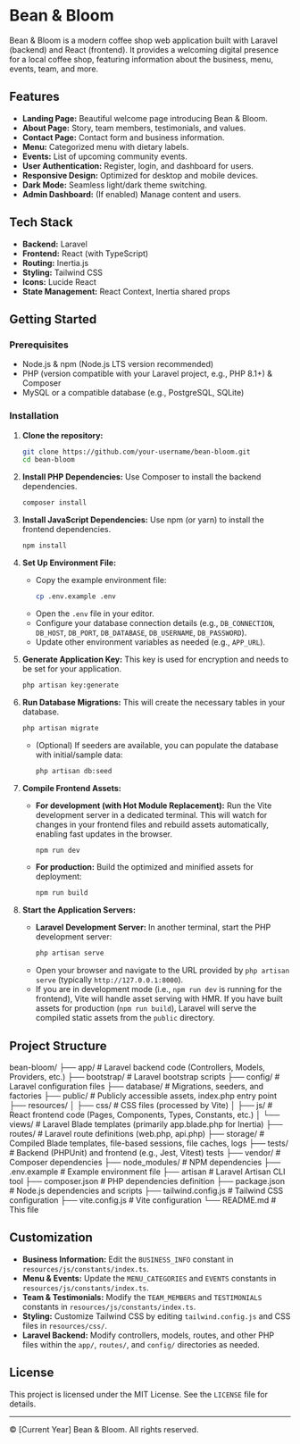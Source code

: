 # Bean & Bloom

Bean & Bloom is a modern coffee shop web application built with Laravel (backend) and React (frontend). It provides a welcoming digital presence for a local coffee shop, featuring information about the business, menu, events, team, and more.

## Features

- **Landing Page:** Beautiful welcome page introducing Bean & Bloom.
- **About Page:** Story, team members, testimonials, and values.
- **Contact Page:** Contact form and business information.
- **Menu:** Categorized menu with dietary labels.
- **Events:** List of upcoming community events.
- **User Authentication:** Register, login, and dashboard for users.
- **Responsive Design:** Optimized for desktop and mobile devices.
- **Dark Mode:** Seamless light/dark theme switching.
- **Admin Dashboard:** (If enabled) Manage content and users.

## Tech Stack

- **Backend:** Laravel
- **Frontend:** React (with TypeScript)
- **Routing:** Inertia.js
- **Styling:** Tailwind CSS
- **Icons:** Lucide React
- **State Management:** React Context, Inertia shared props

## Getting Started

### Prerequisites

- Node.js & npm (Node.js LTS version recommended)
- PHP (version compatible with your Laravel project, e.g., PHP 8.1+) & Composer
- MySQL or a compatible database (e.g., PostgreSQL, SQLite)

### Installation

1.  **Clone the repository:**
    ```sh
    git clone https://github.com/your-username/bean-bloom.git
    cd bean-bloom
    ```

2.  **Install PHP Dependencies:**
    Use Composer to install the backend dependencies.
    ```sh
    composer install
    ```

3.  **Install JavaScript Dependencies:**
    Use npm (or yarn) to install the frontend dependencies.
    ```sh
    npm install
    ```

4.  **Set Up Environment File:**
    *   Copy the example environment file:
        ```sh
        cp .env.example .env
        ```
    *   Open the `.env` file in your editor.
    *   Configure your database connection details (e.g., `DB_CONNECTION`, `DB_HOST`, `DB_PORT`, `DB_DATABASE`, `DB_USERNAME`, `DB_PASSWORD`).
    *   Update other environment variables as needed (e.g., `APP_URL`).

5.  **Generate Application Key:**
    This key is used for encryption and needs to be set for your application.
    ```sh
    php artisan key:generate
    ```

6.  **Run Database Migrations:**
    This will create the necessary tables in your database.
    ```sh
    php artisan migrate
    ```
    *   (Optional) If seeders are available, you can populate the database with initial/sample data:
        ```sh
        php artisan db:seed
        ```

7.  **Compile Frontend Assets:**
    *   **For development (with Hot Module Replacement):**
        Run the Vite development server in a dedicated terminal. This will watch for changes in your frontend files and rebuild assets automatically, enabling fast updates in the browser.
        ```sh
        npm run dev
        ```
    *   **For production:**
        Build the optimized and minified assets for deployment:
        ```sh
        npm run build
        ```

8.  **Start the Application Servers:**
    *   **Laravel Development Server:**
        In another terminal, start the PHP development server:
        ```sh
        php artisan serve
        ```
    *   Open your browser and navigate to the URL provided by `php artisan serve` (typically `http://127.0.0.1:8000`).
    *   If you are in development mode (i.e., `npm run dev` is running for the frontend), Vite will handle asset serving with HMR. If you have built assets for production (`npm run build`), Laravel will serve the compiled static assets from the `public` directory.

## Project Structure

bean-bloom/ 
├── app/ # Laravel backend code (Controllers, Models, Providers, etc.) 
├── bootstrap/ # Laravel bootstrap scripts 
├── config/ # Laravel configuration files 
├── database/ # Migrations, seeders, and factories 
├── public/ # Publicly accessible assets, index.php entry point 
├── resources/ 
│ ├── css/ # CSS files (processed by Vite) 
│ ├── js/ # React frontend code (Pages, Components, Types, Constants, etc.) 
│ └── views/ # Laravel Blade templates (primarily app.blade.php for Inertia) 
├── routes/ # Laravel route definitions (web.php, api.php) 
├── storage/ # Compiled Blade templates, file-based sessions, file caches, logs 
├── tests/ # Backend (PHPUnit) and frontend (e.g., Jest, Vitest) tests 
├── vendor/ # Composer dependencies 
├── node_modules/ # NPM dependencies 
├── .env.example # Example environment file 
├── artisan # Laravel Artisan CLI tool 
├── composer.json # PHP dependencies definition 
├── package.json # Node.js dependencies and scripts 
├── tailwind.config.js # Tailwind CSS configuration 
├── vite.config.js # Vite configuration 
└── README.md # This file


## Customization

-   **Business Information:** Edit the `BUSINESS_INFO` constant in `resources/js/constants/index.ts`.
-   **Menu & Events:** Update the `MENU_CATEGORIES` and `EVENTS` constants in `resources/js/constants/index.ts`.
-   **Team & Testimonials:** Modify the `TEAM_MEMBERS` and `TESTIMONIALS` constants in `resources/js/constants/index.ts`.
-   **Styling:** Customize Tailwind CSS by editing `tailwind.config.js` and CSS files in `resources/css/`.
-   **Laravel Backend:** Modify controllers, models, routes, and other PHP files within the `app/`, `routes/`, and `config/` directories as needed.

## License

This project is licensed under the MIT License. See the `LICENSE` file for details.

---

© [Current Year] Bean & Bloom. All rights reserved.

